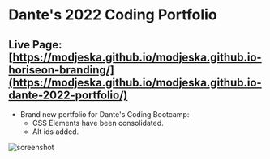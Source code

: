 # Dante's 2022 Coding Portfolio
## Live Page: [https://modjeska.github.io/modjeska.github.io-horiseon-branding/](https://modjeska.github.io/modjeska.github.io-dante-2022-portfolio/)
   - Brand new portfolio for Dante's Coding Bootcamp:
     - CSS Elements have been consolidated.
     - Alt ids added.

![screenshot](https://user-images.githubusercontent.com/105169042/168973959-da6dd518-be91-4cb3-adcf-a0f0d52f1987.jpg)
